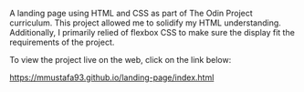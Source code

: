 A landing page using HTML and CSS as part of The Odin Project curriculum. This project allowed me to solidify my HTML understanding. Additionally, I primarily relied of flexbox CSS to make sure the display fit the requirements of the project. 

To view the project live on the web, click on the link below:

https://mmustafa93.github.io/landing-page/index.html